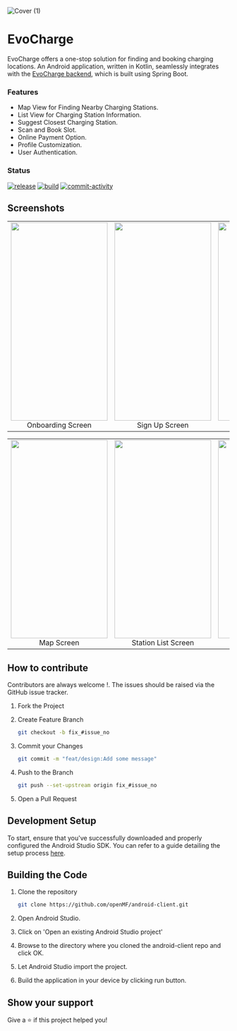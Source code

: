 ![Cover (1)](https://user-images.githubusercontent.com/94394661/278870241-7a5ce87a-ce34-417d-bcea-1b2025cf2854.png)
# EvoCharge
EvoCharge offers a one-stop solution for finding and booking charging locations. An Android application, written in Kotlin, seamlessly integrates with the [EvoCharge backend](https://github.com/Aditya-gupta99/EvoCharge-Backend), which is built using Spring Boot.

### Features
- Map View for Finding Nearby Charging Stations.
- List View for Charging Station Information.
- Suggest Closest Charging Station.
- Scan and Book Slot.
- Online Payment Option.
- Profile Customization.
- User Authentication.

### Status
<a href="https://github.com/Aditya-gupta99/EvoCharge-App/releases"><img src="https://img.shields.io/github/v/release/Aditya-gupta99/EvoCharge-App" alt="release"/></a>
<a href="https://github.com/Aditya-gupta99/EvoCharge-App/actions"><img src="https://img.shields.io/github/checks-status/Aditya-gupta99/EvoCharge-App/master?label=build" alt="build"/></a>
<a href="https://github.com/Aditya-gupta99/EvoCharge-App/issues"><img src="https://img.shields.io/github/commit-activity/m/Aditya-gupta99/EvoCharge-App" alt="commit-activity"/></a>

## Screenshots


<center>
    <table>
  <tr>
    <td><img src="https://user-images.githubusercontent.com/94394661/278996958-22610d6e-b90d-4afa-8f98-392baba22a6b.jpg" width=219.06 height=450><center>Onboarding Screen</center></td>
    <td><img src="https://user-images.githubusercontent.com/94394661/278998154-6a1a5166-1046-43e7-8452-acdc51c17ded.jpg" width=219.06 height=450><center>Sign Up Screen</center></td>
    <td><img src="https://user-images.githubusercontent.com/94394661/278998848-910b5424-a478-4d2a-a696-210b2597187e.jpg" width=219.06 height=450><center>Sign In Screen</center></td>
    <td><img src="https://user-images.githubusercontent.com/94394661/279000635-7e4419f4-0a6f-456a-8dba-ae6fcc6e3d18.jpg" width=219.06 height=450><center>Dashboard Screen</center></td>
  </tr>

</table>
</center>

<center>
    <table>
  <tr>
    <td><img src="https://user-images.githubusercontent.com/94394661/279002478-ae492d73-df32-4d24-b745-13ebf3c46c61.jpg" width=219.06 height=450><center>Map Screen</center></td>
    <td><img src="https://user-images.githubusercontent.com/94394661/279002633-51418fe0-67e5-4321-8f6a-868ec25f8f8f.jpg" width=219.06 height=450><center>Station List Screen</center></td>
    <td><img src="https://user-images.githubusercontent.com/94394661/279002773-8ea315ad-dfca-4006-9ca2-6d9274bc8420.jpg" width=219.06 height=450><center>Station detail Screen</center></td>
    <td><img src="https://user-images.githubusercontent.com/94394661/279002969-0c4f770e-1075-4b94-8079-4d9a9366ff1e.jpg" width=219.06 height=450><center>Profile Screen</center></td>
  </tr>
</table>
</center>

## How to contribute 
 Contributors are always welcome !. The issues should be raised via the GitHub issue tracker.

1. Fork the Project
2. Create Feature Branch 

    ```sh
    git checkout -b fix_#issue_no
    ```
3. Commit your Changes 
    ```sh
    git commit -m "feat/design:Add some message"
    ```
4. Push to the Branch 
    ```sh
    git push --set-upstream origin fix_#issue_no
    ```
5. Open a Pull Request


## Development Setup 
To start, ensure that you've successfully downloaded and properly configured the Android Studio SDK. You can refer to a guide detailing the setup process [here](http://developer.android.com/sdk/installing/index.html?pkg=studio).

## Building the Code 
1. Clone the repository
    ```sh
    git clone https://github.com/openMF/android-client.git
    ```
2. Open Android Studio.

3. Click on 'Open an existing Android Studio project'

4. Browse to the directory where you cloned the android-client repo and click OK.

5. Let Android Studio import the project.

6. Build the application in your device by clicking run button.

## Show your support
Give a ⭐️ if this project helped you!